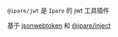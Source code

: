 <!--intro-->

`@ipare/jwt` 是 `Ipare` 的 jwt 工具插件

基于 [jsonwebtoken](https://github.com/auth0/node-jsonwebtoken) 和 [@ipare/inject](https://github.com/ipare/ipare)

<!--intro-end-->

<!--install-->
